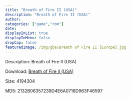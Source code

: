 ```yaml
---
title: "Breath of Fire II (USA)"
description: "Breath of Fire II (USA)"
author: 
categories: ["game","rom"]
date: 
displayInList: true
displayInMenu: false
dropCap: false
featuredImage: /img/gba/Breath of Fire II [Europe].jpg
---
```


Description: Breath of Fire II (USA)

Download: <a style="text-decoration:underline;" href="https://mega.nz/#!jXZkCS6L!8dIqOXhNMO354YsKeAdGbJRxlIf7G1KnaZIl30ktK1M" target = "_blank" rel = "nofollow" > Breath of Fire II (USA)</a>

Size: 4194304

MD5: 2132B06357239D4E6A0716D963F46597

